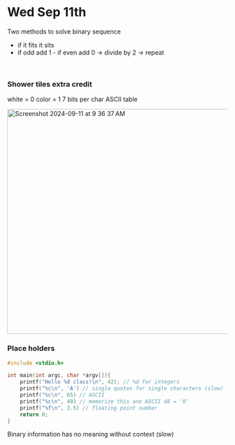 # Wed Sep 11th

Two methods to solve binary sequence

- if it fits it sits
- if odd add 1 - if even add 0 -> divide by 2 -> repeat

<br/>

### Shower tiles extra credit

white = 0
color = 1
7 bits per char
ASCII table

<img width="515" alt="Screenshot 2024-09-11 at 9 36 37 AM" src="https://github.com/user-attachments/assets/4e8d6853-9718-4bfa-bbf2-54aa3006d803"> 
<br/>

### Place holders

```c
#include <stdio.h>

int main(int argc, char *argv[]){
    printf("Hello %d class!\n", 42); // %d for integers
    printf("%c\n", 'A') // single quotes for single characters (slow)
    printf("%c\n", 65) // ASCII
    printf("%c\n", 48) // memorize this one ASCII 48 = '0'
    printf("%f\n", 3.5) // floating point number
    return 0;
}
```

Binary information has no meaning without context (slow)
